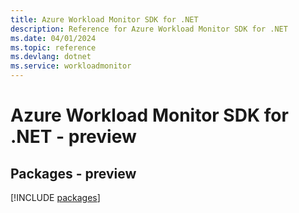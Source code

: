 ```yaml
---
title: Azure Workload Monitor SDK for .NET
description: Reference for Azure Workload Monitor SDK for .NET
ms.date: 04/01/2024
ms.topic: reference
ms.devlang: dotnet
ms.service: workloadmonitor
---
```

# Azure Workload Monitor SDK for .NET - preview
## Packages - preview
[!INCLUDE [packages](workload-monitor-index.md)]